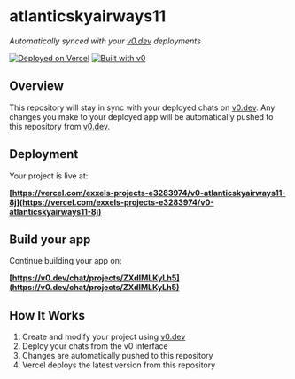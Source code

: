 # atlanticskyairways11

*Automatically synced with your [v0.dev](https://v0.dev) deployments*

[![Deployed on Vercel](https://img.shields.io/badge/Deployed%20on-Vercel-black?style=for-the-badge&logo=vercel)](https://vercel.com/exxels-projects-e3283974/v0-atlanticskyairways11-8j)
[![Built with v0](https://img.shields.io/badge/Built%20with-v0.dev-black?style=for-the-badge)](https://v0.dev/chat/projects/ZXdIMLKyLh5)

## Overview

This repository will stay in sync with your deployed chats on [v0.dev](https://v0.dev).
Any changes you make to your deployed app will be automatically pushed to this repository from [v0.dev](https://v0.dev).

## Deployment

Your project is live at:

**[https://vercel.com/exxels-projects-e3283974/v0-atlanticskyairways11-8j](https://vercel.com/exxels-projects-e3283974/v0-atlanticskyairways11-8j)**

## Build your app

Continue building your app on:

**[https://v0.dev/chat/projects/ZXdIMLKyLh5](https://v0.dev/chat/projects/ZXdIMLKyLh5)**

## How It Works

1. Create and modify your project using [v0.dev](https://v0.dev)
2. Deploy your chats from the v0 interface
3. Changes are automatically pushed to this repository
4. Vercel deploys the latest version from this repository
